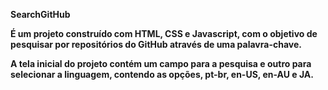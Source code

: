 <strong>SearchGitHub<strong>

<p> É um projeto construído com HTML, CSS e Javascript, com o objetivo de pesquisar por repositórios do GitHub através de uma palavra-chave.</p>

A tela inicial do projeto contém um campo para a pesquisa e outro para selecionar a linguagem, contendo as opções, pt-br, en-US, en-AU e JA.  

